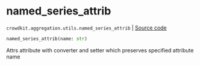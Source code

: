 # named_series_attrib
`crowdkit.aggregation.utils.named_series_attrib` | [Source code](https://github.com/Toloka/crowd-kit/blob/v1.1.0.rc2/crowdkit/aggregation/utils.py#L143)

```python
named_series_attrib(name: str)
```

Attrs attribute with converter and setter which preserves specified attribute name

